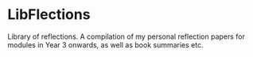 # LibFlections
Library of reflections.
A compilation of my personal reflection papers for modules in Year 3 onwards, as well as book summaries etc.

